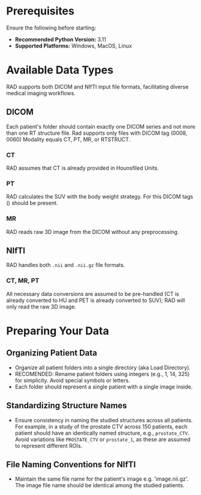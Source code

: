 # Prerequisites
Ensure the following before starting:
* **Recommended Python Version:** 3.11
* **Supported Platforms:** Windows, MacOS, Linux

# Available Data Types
RAD supports both DICOM and NIfTI input file formats, facilitating diverse medical imaging workflows.

## DICOM
Each patient's folder should contain exactly one DICOM series and not more than one RT structure file.
Rad supports only files with DICOM tag (0008, 0060) Modality equals CT, PT, MR, or RTSTRUCT.

### CT
RAD assumes that CT is already provided in Hounsfiled Units.

### PT
RAD calculates the SUV with the body weight strategy. For this DICOM tags () should be present.

### MR
RAD reads raw 3D image from the DICOM without any preprocessing.

## NIfTI
RAD handles both `.nii` and `.nii.gz` file formats.

### CT, MR, PT
All necessary data conversions are assumed to be pre-handled (CT is already converted to HU and PET is already converted to SUV); RAD will only read the raw 3D image.

# Preparing Your Data
## Organizing Patient Data
* Organize all patient folders into a single directory (aka Load Directory). 
* RECOMENDED: Rename patient folders using integers (e.g., 1, 14, 325) for simplicity. Avoid special symbols or letters.
* Each folder should represent a single patient with a single image inside.

## Standardizing Structure Names
* Ensure consistency in naming the studied structures across all patients. For example, in a study of the prostate CTV across 150 patients, each patient should have an identically named structure, e.g., `prostate_CTV`. Avoid variations like `PROSTATE_CTV` or `prostate_1`, as these are assumed to represent different ROIs.

## File Naming Conventions for NIfTI
* Maintain the same file name for the patient's image e.g. 'image.nii.gz'. The image file name should be identical among the studied patients.
